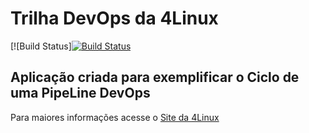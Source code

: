 # Trilha DevOps da 4Linux

<!-- Altere a Flag abaixo com sua URL do Travis -->
[![Build Status][![Build Status](https://travis-ci.com/xdeeshayes/DevOpsLab-HelloWorld.svg?branch=master)](https://travis-ci.com/xdeeshayes/DevOpsLab-HelloWorld)

## Aplicação criada para exemplificar o Ciclo de uma PipeLine DevOps


Para maiores informações acesse o [Site da 4Linux](https://www.4linux.com.br/cursos/devops)
